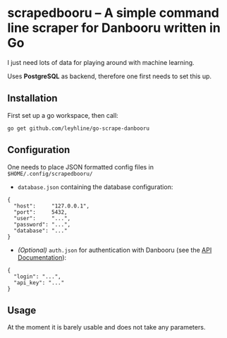 # scrapedbooru – A simple command line scraper for Danbooru written in Go

I just need lots of data for playing around with machine learning.

Uses **PostgreSQL** as backend, therefore one first needs to set this up.

## Installation

First set up a go workspace, then call:
```
go get github.com/leyhline/go-scrape-danbooru
```

## Configuration

One needs to place JSON formatted config files in `$HOME/.config/scrapedbooru/`

* `database.json` containing the database configuration:
```
{
  "host":     "127.0.0.1",
  "port":     5432,
  "user":     "...",
  "password": "...",
  "database": "..."
}
```
* *(Optional)* `auth.json` for authentication with Danbooru (see the [API Documentation](https://danbooru.donmai.us/wiki_pages/43568)):
```
{
  "login": "...",
  "api_key": "..."
}
```

## Usage

At the moment it is barely usable and does not take any parameters.
